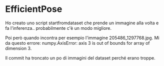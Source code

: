 # EfficientPose

Ho creato uno script startfromdataset che prende un immagine alla volta e fa l'inferenza.. probabilmente c'è un modo migliore.

Poi però quando incontra per esempio l'immagine 205486_1297768.jpg. Mi da questo errore: numpy.AxisError: axis 3 is out of bounds for array of dimension 3.

Il commit ha troncato un po di immagini del dataset perché erano troppe.
